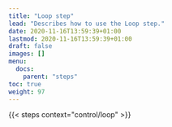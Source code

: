 ```yaml
---
title: "Loop step"
lead: "Describes how to use the Loop step."
date: 2020-11-16T13:59:39+01:00
lastmod: 2020-11-16T13:59:39+01:00
draft: false
images: []
menu:
  docs:
    parent: "steps"
toc: true
weight: 97
---
```

{{< steps context="control/loop" >}}
